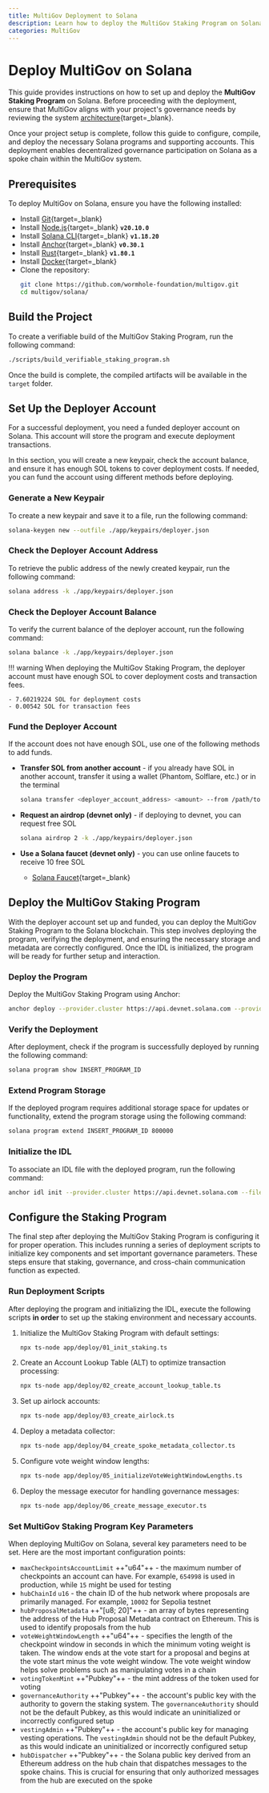 ```yaml
---
title: MultiGov Deployment to Solana
description: Learn how to deploy the MultiGov Staking Program on Solana, including setup, funding, deployment, and configuration steps. 
categories: MultiGov
---
```


# Deploy MultiGov on Solana  

This guide provides instructions on how to set up and deploy the **MultiGov Staking Program** on Solana. Before proceeding with the deployment, ensure that MultiGov aligns with your project's governance needs by reviewing the system [architecture](/docs/products/multigov/concepts/architecture/){target=\_blank}.

Once your project setup is complete, follow this guide to configure, compile, and deploy the necessary Solana programs and supporting accounts. This deployment enables decentralized governance participation on Solana as a spoke chain within the MultiGov system.  

## Prerequisites 

To deploy MultiGov on Solana, ensure you have the following installed:  

 - Install [Git](https://git-scm.com/downloads){target=\_blank}  
 - Install [Node.js](https://nodejs.org/){target=\_blank} **`v20.10.0`**
 - Install [Solana CLI](https://docs.anza.xyz/cli/install/){target=\_blank} **`v1.18.20`**
 - Install [Anchor](https://www.anchor-lang.com/docs/installation){target=\_blank} **`v0.30.1`**
 - Install [Rust](https://www.rust-lang.org/tools/install){target=\_blank} **`v1.80.1`**
 - Install [Docker](https://www.docker.com/get-started/){target=\_blank}
 - Clone the repository:  
    ```bash
    git clone https://github.com/wormhole-foundation/multigov.git  
    cd multigov/solana/
    ```

## Build the Project

To create a verifiable build of the MultiGov Staking Program, run the following command:    

```bash
./scripts/build_verifiable_staking_program.sh
```

Once the build is complete, the compiled artifacts will be available in the `target` folder.

## Set Up the Deployer Account

For a successful deployment, you need a funded deployer account on Solana. This account will store the program and execute deployment transactions. 

In this section, you will create a new keypair, check the account balance, and ensure it has enough SOL tokens to cover deployment costs. If needed, you can fund the account using different methods before deploying. 

### Generate a New Keypair  

To create a new keypair and save it to a file, run the following command:  

```bash
solana-keygen new --outfile ./app/keypairs/deployer.json
```

### Check the Deployer Account Address  

To retrieve the public address of the newly created keypair, run the following command:  

```bash
solana address -k ./app/keypairs/deployer.json
```

### Check the Deployer Account Balance  

To verify the current balance of the deployer account, run the following command:  

```bash
solana balance -k ./app/keypairs/deployer.json
```

!!! warning 
    When deploying the MultiGov Staking Program, the deployer account must have enough SOL to cover deployment costs and transaction fees.

    - 7.60219224 SOL for deployment costs
    - 0.00542 SOL for transaction fees

### Fund the Deployer Account  

If the account does not have enough SOL, use one of the following methods to add funds.  

 - **Transfer SOL from another account** - if you already have SOL in another account, transfer it using a wallet (Phantom, Solflare, etc.) or in the terminal 

    ```bash
    solana transfer <deployer_account_address> <amount> --from /path/to/funder.json
    ```

 - **Request an airdrop (devnet only)** - if deploying to devnet, you can request free SOL

    ```bash
    solana airdrop 2 -k ./app/keypairs/deployer.json
    ```

 - **Use a Solana faucet (devnet only)** - you can use online faucets to receive 10 free SOL

    - [Solana Faucet](https://faucet.solana.com/){target=\_blank}

## Deploy the MultiGov Staking Program

With the deployer account set up and funded, you can deploy the MultiGov Staking Program to the Solana blockchain. This step involves deploying the program, verifying the deployment, and ensuring the necessary storage and metadata are correctly configured. Once the IDL is initialized, the program will be ready for further setup and interaction.

### Deploy the Program  

Deploy the MultiGov Staking Program using Anchor:  

```bash
anchor deploy --provider.cluster https://api.devnet.solana.com --provider.wallet ./app/keypairs/deployer.json
```

### Verify the Deployment  

After deployment, check if the program is successfully deployed by running the following command:  

```bash
solana program show INSERT_PROGRAM_ID
```

### Extend Program Storage  

If the deployed program requires additional storage space for updates or functionality, extend the program storage using the following command:  

```bash
solana program extend INSERT_PROGRAM_ID 800000
```

### Initialize the IDL  

To associate an IDL file with the deployed program, run the following command:  

```bash
anchor idl init --provider.cluster https://api.devnet.solana.com --filepath ./target/idl/staking.json INSERT_PROGRAM_ID
```

## Configure the Staking Program

The final step after deploying the MultiGov Staking Program is configuring it for proper operation. This includes running a series of deployment scripts to initialize key components and set important governance parameters. These steps ensure that staking, governance, and cross-chain communication function as expected.

### Run Deployment Scripts  

After deploying the program and initializing the IDL, execute the following scripts **in order** to set up the staking environment and necessary accounts.  

1. Initialize the MultiGov Staking Program with default settings:

    ```bash
    npx ts-node app/deploy/01_init_staking.ts
    ```

2. Create an Account Lookup Table (ALT) to optimize transaction processing:

    ```bash
    npx ts-node app/deploy/02_create_account_lookup_table.ts
    ```

3. Set up airlock accounts:

    ```bash
    npx ts-node app/deploy/03_create_airlock.ts
    ```

4. Deploy a metadata collector:

    ```bash
    npx ts-node app/deploy/04_create_spoke_metadata_collector.ts
    ```

5. Configure vote weight window lengths:

    ```bash
    npx ts-node app/deploy/05_initializeVoteWeightWindowLengths.ts
    ```

6. Deploy the message executor for handling governance messages:

    ```bash
    npx ts-node app/deploy/06_create_message_executor.ts
    ```

### Set MultiGov Staking Program Key Parameters  

When deploying MultiGov on Solana, several key parameters need to be set. Here are the most important configuration points:  

 - `maxCheckpointsAccountLimit` ++"u64"++ - the maximum number of checkpoints an account can have. For example, `654998` is used in production, while `15` might be used for testing
 - `hubChainId` `u16` - the chain ID of the hub network where proposals are primarily managed. For example, `10002` for Sepolia testnet
 - `hubProposalMetadata` ++"[u8; 20]"++ - an array of bytes representing the address of the Hub Proposal Metadata contract on Ethereum. This is used to identify proposals from the hub 
 - `voteWeightWindowLength` ++"u64"++ - specifies the length of the checkpoint window in seconds in which the minimum voting weight is taken. The window ends at the vote start for a proposal and begins at the vote start minus the vote weight window. The vote weight window helps solve problems such as manipulating votes in a chain 
 - `votingTokenMint` ++"Pubkey"++ - the mint address of the token used for voting  
 - `governanceAuthority` ++"Pubkey"++ - the account's public key with the authority to govern the staking system. The `governanceAuthority` should not be the default Pubkey, as this would indicate an uninitialized or incorrectly configured setup
 - `vestingAdmin` ++"Pubkey"++ - the account's public key for managing vesting operations. The `vestingAdmin` should not be the default Pubkey, as this would indicate an uninitialized or incorrectly configured setup
 - `hubDispatcher` ++"Pubkey"++ - the Solana public key derived from an Ethereum address on the hub chain that dispatches messages to the spoke chains. This is crucial for ensuring that only authorized messages from the hub are executed on the spoke
